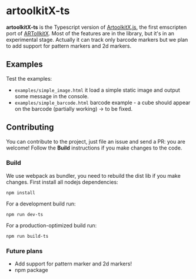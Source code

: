 # artoolkitX-ts
**artoolkitX-ts** is the Typescript version of [ArtoolkitX.js](https:://github.com/webarkit/artoolkitXjs), the first emscripten port of [ARTollkitX](https:://github.com/artoolkitx/artoolkitx).
Most of the features are in the library, but it's in an experimental stage. Actually it can track only barcode markers but we plan to add support for pattern markers and 2d markers.

## Examples
Test the examples:
- `examples/simple_image.html` it load a simple static image and output some message in the console.
- `examples/simple_barcode.html` barcode example - a cube should appear on the barcode (partially working) -> to be fixed.

## Contributing
You can contribute to the project, just file an issue and send a PR: you are welcome!
Follow the **Build** instructions if you make changes to the code.

### Build
We use webpack as bundler, you need to rebuild the dist lib if you make changes.
First install all nodejs dependencies:

`npm install`

For a development build run:

`npm run dev-ts`

For a production-optimized build run:

`npm run build-ts`

### Future plans

- Add support for pattern marker and 2d markers!
- npm package